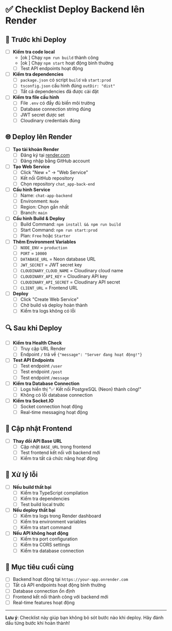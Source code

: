 # ✅ Checklist Deploy Backend lên Render

## 🔧 Trước khi Deploy

- [ ] **Kiểm tra code local**
  - [ok ] Chạy `npm run build` thành công
  - [ok ] Chạy `npm start` hoạt động bình thường
  - [ ] Test API endpoints hoạt động

- [ ] **Kiểm tra dependencies**
  - [ ] `package.json` có script `build` và `start:prod`
  - [ ] `tsconfig.json` cấu hình đúng `outDir: "dist"`
  - [ ] Tất cả dependencies đã được cài đặt

- [ ] **Kiểm tra file cấu hình**
  - [ ] File `.env` có đầy đủ biến môi trường
  - [ ] Database connection string đúng
  - [ ] JWT secret được set
  - [ ] Cloudinary credentials đúng

## 🌐 Deploy lên Render

- [ ] **Tạo tài khoản Render**
  - [ ] Đăng ký tại [render.com](https://render.com)
  - [ ] Đăng nhập bằng GitHub account

- [ ] **Tạo Web Service**
  - [ ] Click "New +" → "Web Service"
  - [ ] Kết nối GitHub repository
  - [ ] Chọn repository `chat_app-back-end`

- [ ] **Cấu hình Service**
  - [ ] Name: `chat-app-backend`
  - [ ] Environment: `Node`
  - [ ] Region: Chọn gần nhất
  - [ ] Branch: `main`

- [ ] **Cấu hình Build & Deploy**
  - [ ] Build Command: `npm install && npm run build`
  - [ ] Start Command: `npm run start:prod`
  - [ ] Plan: `Free` hoặc `Starter`

- [ ] **Thêm Environment Variables**
  - [ ] `NODE_ENV` = `production`
  - [ ] `PORT` = `10000`
  - [ ] `DATABASE_URL` = Neon database URL
  - [ ] `JWT_SECRET` = JWT secret key
  - [ ] `CLOUDINARY_CLOUD_NAME` = Cloudinary cloud name
  - [ ] `CLOUDINARY_API_KEY` = Cloudinary API key
  - [ ] `CLOUDINARY_API_SECRET` = Cloudinary API secret
  - [ ] `CLIENT_URL` = Frontend URL

- [ ] **Deploy**
  - [ ] Click "Create Web Service"
  - [ ] Chờ build và deploy hoàn thành
  - [ ] Kiểm tra logs không có lỗi

## 🔍 Sau khi Deploy

- [ ] **Kiểm tra Health Check**
  - [ ] Truy cập URL Render
  - [ ] Endpoint `/` trả về `{"message": "Server đang hoạt động!"}`

- [ ] **Test API Endpoints**
  - [ ] Test endpoint `/user`
  - [ ] Test endpoint `/post`
  - [ ] Test endpoint `/message`

- [ ] **Kiểm tra Database Connection**
  - [ ] Logs hiển thị "✅ Kết nối PostgreSQL (Neon) thành công!"
  - [ ] Không có lỗi database connection

- [ ] **Kiểm tra Socket.IO**
  - [ ] Socket connection hoạt động
  - [ ] Real-time messaging hoạt động

## 📱 Cập nhật Frontend

- [ ] **Thay đổi API Base URL**
  - [ ] Cập nhật `BASE_URL` trong frontend
  - [ ] Test frontend kết nối với backend mới
  - [ ] Kiểm tra tất cả chức năng hoạt động

## 🚨 Xử lý lỗi

- [ ] **Nếu build thất bại**
  - [ ] Kiểm tra TypeScript compilation
  - [ ] Kiểm tra dependencies
  - [ ] Test build local trước

- [ ] **Nếu deploy thất bại**
  - [ ] Kiểm tra logs trong Render dashboard
  - [ ] Kiểm tra environment variables
  - [ ] Kiểm tra start command

- [ ] **Nếu API không hoạt động**
  - [ ] Kiểm tra port configuration
  - [ ] Kiểm tra CORS settings
  - [ ] Kiểm tra database connection

## 🎯 Mục tiêu cuối cùng

- [ ] Backend hoạt động tại `https://your-app.onrender.com`
- [ ] Tất cả API endpoints hoạt động bình thường
- [ ] Database connection ổn định
- [ ] Frontend kết nối thành công với backend mới
- [ ] Real-time features hoạt động

---

**Lưu ý**: Checklist này giúp bạn không bỏ sót bước nào khi deploy. Hãy đánh dấu từng bước khi hoàn thành! 